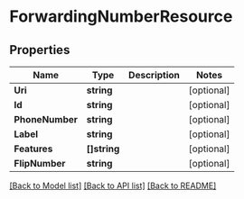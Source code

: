 # ForwardingNumberResource

## Properties
Name | Type | Description | Notes
------------ | ------------- | ------------- | -------------
**Uri** | **string** |  | [optional] 
**Id** | **string** |  | [optional] 
**PhoneNumber** | **string** |  | [optional] 
**Label** | **string** |  | [optional] 
**Features** | **[]string** |  | [optional] 
**FlipNumber** | **string** |  | [optional] 

[[Back to Model list]](../README.md#documentation-for-models) [[Back to API list]](../README.md#documentation-for-api-endpoints) [[Back to README]](../README.md)


